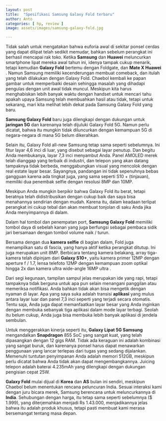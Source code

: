 ```yaml
---
layout: post
title:  "Spesifikasi Samsung Galaxy Fold terbaru"
author: Anto
categories: [ hp, review ]
image: assets/images/samsung-galaxy-fold.jpg

---
```


Tidak salah untuk mengatakan bahwa euforia awal di sekitar ponsel cerdas yang dapat dilipat telah sedikit memudar, bahkan sebelum perangkat ini berhasil mencapai rak toko. Ketika **Samsung** dan **Huawei** meluncurkan smartphone lipat mereka awal tahun ini, idenya tampak cukup menarik, tetapi kemudian **Galaxy Fold** bertemu dengan Foldgate, dan **Mate X Huawei** . Namun Samsung memiliki kecenderungan membuat comeback, dan itulah yang telah dilakukan dengan Galaxy Fold. Chaebol kembali ke papan gambar untuk memperbaiki desain sehingga masalah yang dihadapi pengulas dengan unit awal tidak muncul. Meskipun kita harus menghabiskan lebih banyak waktu dengan handset untuk mencari tahu apakah upaya Samsung telah membuahkan hasil atau tidak, tetapi untuk sekarang, mari kita melihat lebih dekat pada Samsung Galaxy Fold yang baru.

**Samsung Galaxy Fold** baru juga dilengkapi dengan dukungan untuk **jaringan 5G** dan karenanya telah dijuluki Galaxy Fold 5G. Namun perlu dicatat, bahwa itu mungkin tidak diluncurkan dengan kemampuan 5G di negara-negara di mana 5G belum dikerahkan.

Selain itu, Galaxy Fold all-new Samsung tetap sama seperti sebelumnya. Ini fitur layar 4,6 inci di luar, yang disebut sebagai layar penutup. Dan begitu Anda membukanya, layar 7,3 inci menyambut Anda. Panel AMOLED merek telah dianggap yang terbaik di industri, dan telepon yang akan datang tampaknya tidak berbeda, menggabungkan visual yang mencolok dengan real estate layar besar. Sayangnya, pandangan ini tidak sepenuhnya bebas gangguan karena ada tingkat juga, yang sama seperti S10 + (tinjauan), memiliki dua penembak selfie dengan resolusi 8MP dan 10MP.

Meskipun Anda mungkin berpikir bahwa Galaxy Fold itu berat, tetapi beratnya telah didistribusikan dengan cukup baik dan saya bisa menahannya sendirian dengan mudah. Karena itu, dalam keadaan terlipat perangkat ini cukup tebal dan akan membuat tonjolan di saku Anda jika Anda menyimpannya di dalam.

Dalam hal tombol dan penempatan port, **Samsung Galaxy Fold** memiliki tombol daya di sebelah kanan yang juga berfungsi sebagai pembaca sidik jari bersamaan dengan tombol volume naik / turun.

Bersama dengan dua **kamera selfie** di bagian dalam, Fold juga menampilkan satu di fascia, yang hanya aktif ketika perangkat ditutup. Ini juga merupakan unit 8MP. Berbicara tentang kamera belakang, array tiga-kamera telah dipinjam dari **Galaxy S10+**, yaitu kamera primer 12MP dengan aperture f / 1.7, lensa telefoto 12MP dengan kemampuan zoom optikal hingga 2x dan kamera ultra wide-angle 16MP ultra .

Dari segi kegunaan, tampilan sampul jelas merupakan ide yang rapi, tetapi tampaknya tidak berguna untuk apa pun selain menangani panggilan atau memeriksa notifikasi. Anda bahkan tidak akan bisa mengetik dengan nyaman di layar. Apa yang saya suka adalah transisi **aplikasi** yang mulus antara layar luar dan panel 7,3 inci seperti yang terjadi secara otomatis. Tentu saja, Anda juga dapat memanfaatkan layar besar yang Anda inginkan dengan membuka sebanyak tiga aplikasi dalam mode layar terbagi. Seolah itu belum cukup, Anda juga bisa membuka lebih banyak aplikasi di jendela sembulan.

Untuk menggerakkan kinerja seperti itu, **Galaxy Lipat 5G Samsung** mengandalkan **Snapdragon** 855 SoC yang sangat kuat, yang telah dipasangkan dengan 12 gigs RAM. Tidak ada keraguan ini adalah kombinasi yang sangat buruk, dan karenanya ponsel harus dapat menawarkan penggunaan yang lancar terlepas dari tugas yang sedang dijalankan. Memenuhi tuntutan penyimpanan Anda adalah memori 512GB, meskipun perlu dicatat bahwa Anda tidak akan dapat mengembangkannya. Juicing telepon adalah baterai 4.235mAh yang dilengkapi dengan dukungan pengisian cepat 25W.

**Galaxy Fold** mulai dijual di **Korea** dan **AS** bulan ini sendiri, meskipun Chaebol belum menentukan rencana peluncuran India. Sesuai interaksi kami dengan juru bicara merek, Samsung berencana untuk meluncurkannya di **India**. Sehubungan dengan harga, itu tetap sama seperti sebelumnya ($ 1.999), yang diterjemahkan menjadi Rs 1.43.000, menjadikannya jelas bahwa itu adalah produk khusus, tetapi pasti membuat kami merasa bersemangat tentang masa depan.
